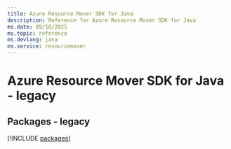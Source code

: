 ```yaml
---
title: Azure Resource Mover SDK for Java
description: Reference for Azure Resource Mover SDK for Java
ms.date: 09/10/2025
ms.topic: reference
ms.devlang: java
ms.service: resourcemover
---
```

# Azure Resource Mover SDK for Java - legacy
## Packages - legacy
[!INCLUDE [packages](resource-mover-index.md)]